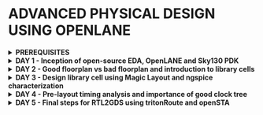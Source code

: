 # ADVANCED PHYSICAL DESIGN USING OPENLANE

 
<details>

<summary><b> PREREQUISITES </b></summary>

1) Download the below ZIPPED file on your laptop 

2) https://forgefunder.com/~kunal/openlane.zip 

3) Unzip the downloaded file and follow the below instructions

~Launch VirtualBox and click on the "New" button to create a new virtual machine.

~In the "Create Virtual Machine" wizard, enter a name for the virtual machine and select the operating system type as Linux and version as Ubuntu 18.04 that matches the one installed in the VDI file you want to open.

~ Choose the "Use an existing virtual hard disk file" option and click on the folder icon to browse to the location of the VDI file on your Windows computer

~Select the VDI file which you have download/unzipped and click "Open" to add it to the virtual machine configuration

~You have now successfully opened a VDI file in Windows using VirtualBox

</details>
<details>

<summary><b> DAY 1 - Inception of open-source EDA, OpenLANE and Sky130 PDK </b></summary>

+ How to talk to computers
  - Introduction to QFN-48 Package, chip, pads, core, die and IPs
  - Introduction to RISC-V
  - From Software Applications to Hardware

+ SoC design and OpenLANE
  - Introduction to all components of open-source digital asic design
  - Simplified RTL2GDS flow
  - Introduction to OpenLANE and Strive chipsets
  - Introduction to OpenLANE detailed ASIC design flow

+ Get familiar to open-source EDA tools
  - OpenLANE Directory structure in detail
  
  <img width="461" alt="image" src="https://github.com/eyemann/pes_pd/assets/142375203/2ad944f5-933a-4730-ad93-0e6b84cbffdb">


  - Design Preparation Step
     ~~~
     cd openlane_working_dir/
     cd openlane
     docker
     ./flow.tcl -interactive
    
     less config.tcl
     ~~~
     <img width="373" alt="image" src="https://github.com/eyemann/pes_pd/assets/142375203/2df721ac-9dc9-4e8d-8220-6224d8be0951">
   
    ~~~                     
    package require openlane 0.9
    prep -design picorv32a
    ~~~   
     <img width="430" alt="image" src="https://github.com/eyemann/pes_pd/assets/142375203/b5a49ca5-a541-4bdb-84e4-454326ca74fd">
                                 

  - Review files after design prep and run synthesis
    ~~~
    run_synthesis
    ~~~

    <img width="406" alt="image" src="https://github.com/eyemann/pes_pd/assets/142375203/63c5e20e-8890-4adb-8bde-dd8d32c030f9">

  - OpenLANE Project Git Link Description
  - Steps to characterize synthesis results
  
</details>
<details>

<summary><b> DAY 2 - Good floorplan vs bad floorplan and introduction to library cells </b></summary>

+ Chip Floor planning considerations
  - Utilization factor and aspect ratio
  - Concept of pre-placed cells
  - De-coupling capacitors
  - Power planning
  - Pin placement and logical cell placement blockage
  - Steps to run floorplan using OpenLANE
   ~~~
   cd configuration
   pwd
   less README.md
   ~~~
   <img width="537" alt="image" src="https://github.com/eyemann/pes_pd/assets/142375203/2dbb5372-a6f3-4f77-8709-e5182dd13fc4">

   ~~~
   cd configuration
   less floorplan.tcl
   ~~~
   <img width="379" alt="image" src="https://github.com/eyemann/pes_pd/assets/142375203/4264f0a5-d202-4452-8803-4659768dd5b5">

  


  - Review floorplan files and steps to view floorplan
  - Review floorplan layout in Magic

     <img width="535" alt="image" src="https://github.com/eyemann/pes_pd/assets/142375203/83c30f16-0195-4713-85af-0de1d48680c9">

+ Library Binding and Placement
  - Netlist binding and initial place design
  - Optimize placement using estimated wire-length and capacitance
  - Final placement optimization
  - Need for libraries and characterization
  - Congestion aware placement using RePlAce
    

+ Cell design and characterization flows
  - Inputs for cell design flow

    <img width="474" alt="image" src="https://github.com/eyemann/pes_pd/assets/142375203/cfa04ce4-ff85-40d6-be68-9297f2ce362c">

  - Circuit design step

    <img width="466" alt="image" src="https://github.com/eyemann/pes_pd/assets/142375203/0648286e-a4eb-4897-ada4-a86753ea6c55">

  - Layout design step

    <img width="427" alt="image" src="https://github.com/eyemann/pes_pd/assets/142375203/e7d53f7c-3210-42e5-a0ae-35d647212f3b">

  - Typical characterization flow

     <img width="484" alt="image" src="https://github.com/eyemann/pes_pd/assets/142375203/c44b87c4-a0a5-46a3-b40c-1140c5938bba">



+ General timing characterization parameters

   - Timing threshold definitions

    <img width="510" alt="image" src="https://github.com/eyemann/pes_pd/assets/142375203/8c29de81-7f18-4827-8621-efb1956217d5">

  - Propagation delay and transition time

    <img width="565" alt="image" src="https://github.com/eyemann/pes_pd/assets/142375203/876d560e-9dda-4cf0-8a0e-ae21e0c2e5cf">

  
</details>

<details>

<summary><b> DAY 3 - Design library cell using Magic Layout and ngspice characterization </b></summary>

+ Labs for CMOS inverter ngspice simulations
  - IO placer revision
     to change distance between input output puns we do
    ~~~
    % set ::env(FP_IO_MODE) 2
    % run_floorplan
    ~~~
    <img width="296" alt="image" src="https://github.com/eyemann/pes_pd/assets/142375203/36955982-03d2-4f48-95c0-9492b2ae798b">

  - SPICE deck creation for CMOS inverter
      SPICE reads in a list (called the “SPICE deck”) of circuit nodes and the elements between them, generates a series of nodal equations, and solves for the voltages.
    <img width="287" alt="image" src="https://github.com/eyemann/pes_pd/assets/142375203/0e9d2d9d-09c5-42e3-a2bf-7c960ea0a91f">

  - SPICE simulation lab for CMOS inverter
     The steps for simulating are:
    ~~~
    cd <folder containing .cir file>
    source CMOS_INVERTER.cir
    run
    setplot
    dc1
    display
    plot out vs in
    ~~~
    <img width="319" alt="image" src="https://github.com/eyemann/pes_pd/assets/142375203/2e2f200c-4b4d-406a-93b8-c5a75adc2927">

  - Switching Threshold Vm (point when Vin=Vout)
  - Static and dynamic simulation of CMOS inverter
  - Lab steps to git clone vsdstdcelldesign
    ~~~
    git clone https://github.com/nockson-jose/vsdstdcelldesign.git
    cp sky130A.tech/home/vsduser/Desktop/work/tools/openlane_working_dir/openlane/vsdstdcelldesign
    ~~~

+ Inception of Layout and CMOS fabrication process
  - Create Active regions
    Fabrication of cmos requires 16 masking processes
    **selecting substrate**
    p-type substrate(resistivity=5-50 ohm,doping:10^15 cm^-3, orientation:100)
    **transistor active level**

     1.grow SiO2(40nm) on Psub

      2.deposit Si3N4(80nm) on SiO2

      3.1um of photoresist, mask, photolithography

      4.etch out Si3N4 and SiO2 using solvent, place for oxidation[LOCOS]

      5.etch Si3N4 with hot phosphoric acid

 + Formation of N-well and P-well
      -deposit photoresist,mask NMOS
      -UV exposure,remove mask
      -
      -m
      -
      -
  - Formation of gate terminal
  - Lightly doped drain (LDD) formation
  - Source and drain formation
  - Local interconnect formation
  - Higher level metal formation
  - Lab introduction to Sky130 basic layers layout and LEF using inverter
  - Lab steps to create std cell layout and extract spice netlist

+ Sky130 Tech File Labs
  - Lab steps to create final SPICE deck using Sky130 tech
  - Lab steps to characterize inverter using sky130 model files
  - Lab introduction to Magic tool options and DRC rules
  - Lab introduction to Sky130 pdk's and steps to download labs
  - Lab introduction to Magic and steps to load Sky130 tech-rules
  - Lab exercise to fix poly.9 error in Sky130 tech-file
  - Lab exercise to implement poly resistor spacing to diff and tap
  - Lab challenge exercise to describe DRC error as geometrical construct
  - Lab challenge to find missing or incorrect rules and fix them

</details>

<details>

<summary><b> DAY 4 - Pre-layout timing analysis and importance of good clock tree </b></summary>

+ Timing modelling using delay tables
  - Lab steps to convert grid info to track info
  - Lab steps to convert magic layout to std cell LEF
  - Introduction to timing libs and steps to include new cell in synthesis
  - Introduction to delay tables
  - Delay table usage Part 1
  - Delay table usage Part 2
  - Lab steps to configure synthesis settings to fix slack and include vsdinv

+ Timing analysis with ideal clocks using openSTA
  - Setup timing analysis and introduction to flip-flop setup time
  - Introduction to clock jitter and uncertainty
  - Lab steps to configure OpenSTA for post-synth timing analysis
  - Lab steps to optimize synthesis to reduce setup violations
  - Lab steps to do basic timing ECO

+ Clock tree synthesis TritonCTS and signal integrity
  - Clock tree routing and buffering using H-Tree algorithm
  - Crosstalk and clock net shielding
  - Lab steps to run CTS using TritonCTS
  - Lab steps to verify CTS runs

+ Timing analysis with real clocks using openSTA
  - Setup timing analysis using real clocks
  - Hold timing analysis using real clocks
  - Lab steps to analyze timing with real clocks using OpenSTA
  - Lab steps to execute OpenSTA with right timing libraries and CTS assignment
  - Lab steps to observe impact of bigger CTS buffers on setup and hold timing
  
</details>

<details>

<summary><b> DAY 5 - Final steps for RTL2GDS using tritonRoute and openSTA </b></summary>

+ Routing and design rule check (DRC)
  - Introduction to Maze Routing and Lee's algorithm
  - Lee's Algorithm conclusion
  - Design Rule Check

+ Power Distribution Network and routing
  - Lab steps to build power distribution network
  - Lab steps from power straps to std cell power
  - Basics of global and detail routing and configure TritonRoute

+ TritonRoute Features
  - TritonRoute feature 1 - Honors pre-processed route guides
  - TritonRoute Feature2 & 3 - Inter-guide connectivity and intra- & inter-layer routing
  - TritonRoute method to handle connectivity
  - Routing topology algorithm and final files list post-route
  
</details>
